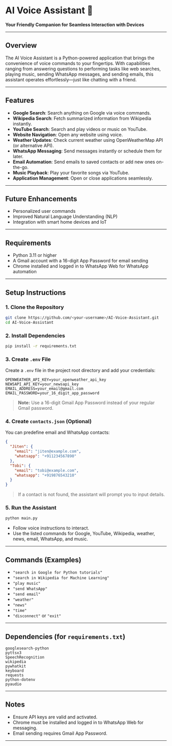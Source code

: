 # AI Voice Assistant 🤖

**Your Friendly Companion for Seamless Interaction with Devices**

---

## **Overview**

The AI Voice Assistant is a Python-powered application that brings the convenience of voice commands to your fingertips. With capabilities ranging from answering questions to performing tasks like web searches, playing music, sending WhatsApp messages, and sending emails, this assistant operates effortlessly—just like chatting with a friend.

---

## **Features**

* **Google Search**: Search anything on Google via voice commands.
* **Wikipedia Search**: Fetch summarized information from Wikipedia instantly.
* **YouTube Search**: Search and play videos or music on YouTube.
* **Website Navigation**: Open any website using voice.
* **Weather Updates**: Check current weather using OpenWeatherMap API (or alternative API).
* **WhatsApp Messaging**: Send messages instantly or schedule them for later.
* **Email Automation**: Send emails to saved contacts or add new ones on-the-go.
* **Music Playback**: Play your favorite songs via YouTube.
* **Application Management**: Open or close applications seamlessly.

---

## **Future Enhancements**

* Personalized user commands
* Improved Natural Language Understanding (NLP)
* Integration with smart home devices and IoT

---

## **Requirements**

* Python 3.11 or higher
* A Gmail account with a 16-digit App Password for email sending
* Chrome installed and logged in to WhatsApp Web for WhatsApp automation

---

## **Setup Instructions**

### **1. Clone the Repository**

```bash
git clone https://github.com/<your-username>/AI-Voice-Assistant.git
cd AI-Voice-Assistant
```

### **2. Install Dependencies**

```bash
pip install -r requirements.txt
```

### **3. Create `.env` File**

Create a `.env` file in the project root directory and add your credentials:

```env
OPENWEATHER_API_KEY=your_openweather_api_key
NEWSAPI_API_KEY=your_newsapi_key
EMAIL_ADDRESS=your_email@gmail.com
EMAIL_PASSWORD=your_16_digit_app_password
```

> **Note:** Use a 16-digit Gmail App Password instead of your regular Gmail password.

### **4. Create `contacts.json` (Optional)**

You can predefine email and WhatsApp contacts:

```json
{
  "Jiten": {
    "email": "jiten@example.com",
    "whatsapp": "+911234567890"
  },
  "Tobi": {
    "email": "tobi@example.com",
    "whatsapp": "+919876543210"
  }
}
```

> If a contact is not found, the assistant will prompt you to input details.

### **5. Run the Assistant**

```bash
python main.py
```

* Follow voice instructions to interact.
* Use the listed commands for Google, YouTube, Wikipedia, weather, news, email, WhatsApp, and music.

---

## **Commands (Examples)**

* `"search in Google for Python tutorials"`
* `"search in Wikipedia for Machine Learning"`
* `"play music"`
* `"send WhatsApp"`
* `"send email"`
* `"weather"`
* `"news"`
* `"time"`
* `"disconnect"` or `"exit"`

---

## **Dependencies (for `requirements.txt`)**

```
googlesearch-python
pyttsx3
SpeechRecognition
wikipedia
pywhatkit
keyboard
requests
python-dotenv
pyaudio
```

---

## **Notes**

* Ensure API keys are valid and activated.
* Chrome must be installed and logged in to WhatsApp Web for messaging.
* Email sending requires Gmail App Password.

---

